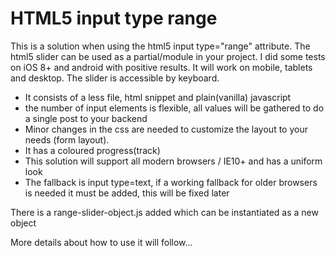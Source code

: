 <h1>HTML5 input type range</h1>

<p>This is a solution when using the html5 input type="range" attribute. The html5 slider can be used as a partial/module in your project. I did some tests on iOS 8+ and android with positive results. It will work on mobile, tablets and desktop. The slider is accessible by keyboard.
</p>
<ul>
<li>It consists of a less file, html snippet and plain(vanilla) javascript</li>
<li>the number of input elements is flexible, all values will be gathered to do a single post to your backend</li>
<li>Minor changes in the css are needed to customize the layout to your needs (form layout). </li>
<li>It has a coloured progress(track)</li>
<li>This solution will support all modern browsers / IE10+ and has a uniform look</li>
<li>The fallback is input type=text, if a working fallback for older browsers is needed it must be added, this will be fixed later </li>
</ul>

<p>There is a range-slider-object.js added which can be instantiated as a new object </p>

<p>More details about how to use it will follow...</p>

